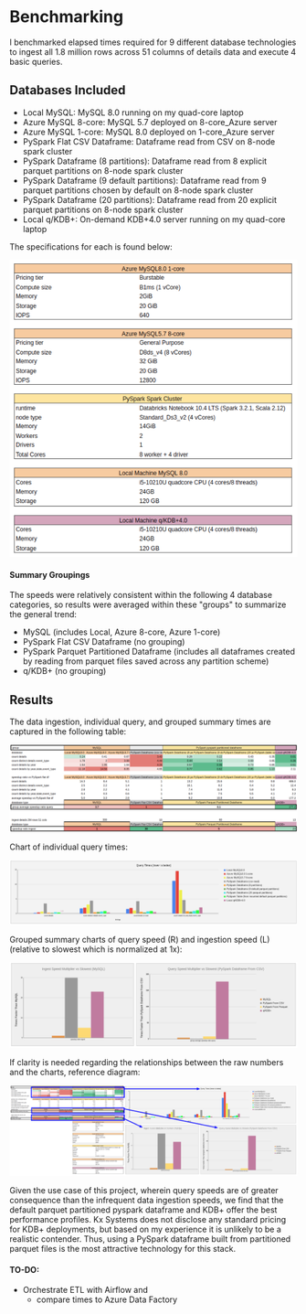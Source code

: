 # Benchmarking

I benchmarked elapsed times required for 9 different database technologies to ingest all 1.8 million rows across 51 columns of details data and execute 4 basic queries.

## Databases Included

 - Local MySQL: MySQL 8.0 running on my quad-core laptop  
 - Azure MySQL 8-core: MySQL 5.7 deployed on 8-core_Azure server  
 - Azure MySQL 1-core: MySQL 8.0 deployed on 1-core_Azure server  
 - PySpark Flat CSV Dataframe: Dataframe read from CSV on 8-node spark cluster  
 - PySpark Dataframe (8 partitions): Dataframe read from 8 explicit parquet partitions on 8-node spark cluster  
 - PySpark Dataframe (9 default partitions): Dataframe read from 9 parquet partitions chosen by default on 8-node spark cluster  
 - PySpark Dataframe (20 partitions): Dataframe read from 20 explicit parquet partitions on 8-node spark cluster  
 - Local q/KDB+: On-demand KDB+4.0 server running on my quad-core laptop  

The specifications for each is found below:

![alt text](https://github.com/conner-mcnicholas/StormEventsDB/blob/main/benchmarking/imgs/charts/chart_db_specs.png?raw=true)  

#### Summary Groupings

The speeds were relatively consistent within the following 4 database categories, so results were averaged within these "groups" to summarize the general trend:

 - MySQL (includes Local, Azure 8-core, Azure 1-core)  
 - PySpark Flat CSV Dataframe (no grouping)  
 - PySpark Parquet Partitioned Dataframe (includes all dataframes created by reading from parquet files saved across any partition scheme)  
 - q/KDB+ (no grouping)  

## Results

The data ingestion, individual query, and grouped summary times are captured in the following table:

 ![alt text](https://github.com/conner-mcnicholas/StormEventsDB/blob/main/benchmarking/imgs/charts/charts_numbers.png?raw=true)

Chart of individual query times:  

 ![alt text](https://github.com/conner-mcnicholas/StormEventsDB/blob/main/benchmarking/imgs/charts/chartquery.png?raw=true)

Grouped summary charts of query speed (R) and ingestion speed (L) (relative to slowest which is normalized at 1x):  

![alt text](https://github.com/conner-mcnicholas/StormEventsDB/blob/main/benchmarking/imgs/charts/groupedspeedcharts.png?raw=true)

If clarity is needed regarding the relationships between the raw numbers and the charts, reference diagram:

![alt text](https://github.com/conner-mcnicholas/StormEventsDB/blob/main/benchmarking/imgs/charts/charts_annotated.png?raw=true)


Given the use case of this project, wherein query speeds are of greater consequence than the infrequent data ingestion speeds, we find that the default
parquet partitioned pyspark dataframe and KDB+ offer the best performance profiles.  Kx Systems does not disclose any standard pricing for KDB+ deployments, but based on my experience it is unlikely to be a realistic contender.  Thus, using a PySpark dataframe built from partitioned parquet files is the most attractive technology for this stack.

#### TO-DO:

 - Orchestrate ETL with Airflow and
    - compare times to Azure Data Factory
